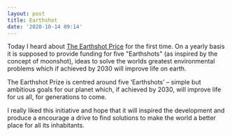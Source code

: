 ```yaml
---
layout: post
title: Earthshot
date: '2020-10-14 09:14'
---
```


Today I heard about [The Earthshot Price](https://earthshotprize.org/) for the first time. On a yearly basis it is supposed to provide funding for five "Earthshots" (as inspired by the concept of moonshot), ideas to solve the worlds greatest environmental problems which if achieved by 2030 will improve life on earth.

The Earthshot Prize is centred around five ‘Earthshots’ – simple but ambitious goals for our planet which, if achieved by 2030, will improve life for us all, for generations to come.

I really liked this initiative and hope that it will inspired the development and produce a encourage a drive to find solutions to make the world a better place for all its inhabitants.
